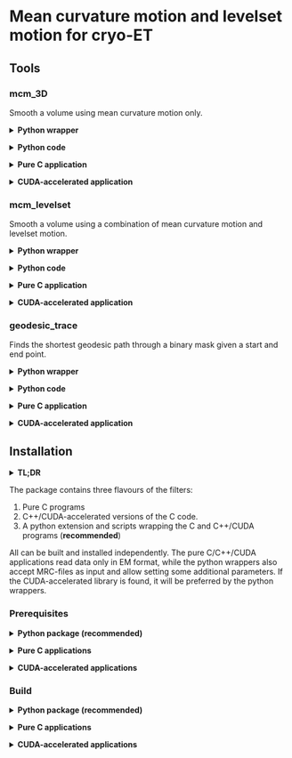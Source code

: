 # Mean curvature motion and levelset motion for cryo-ET


## Tools

### mcm_3D

Smooth a volume using mean curvature motion only. 


**<details><summary>Python wrapper</summary><p>**
```shell
mcm_3D.py -i input.em -o output.em -p 20
```
</p></details>

**<details><summary>Python code</summary><p>**
```python
import pymcm.mcm as mcm

outvol = mcm.mcm(invol, iterations=20, verbose=True)
```
</p></details>

**<details><summary>Pure C application</summary><p>**
```shell
mcm_3D input.em output.em 20
```
</p></details>

**<details><summary>CUDA-accelerated application</summary><p>**
```shell
mcm_3D_cuda input.em output.em 20
```
</p></details>

### mcm_levelset

Smooth a volume using a combination of mean curvature motion and levelset motion. 

**<details><summary>Python wrapper</summary><p>**
```shell
mcm_levelset.py -i input.em -o output.em -p 20 -a 0.5 -b 0.5
```
</p></details>

**<details><summary>Python code</summary><p>**
```python
import pymcm.mcm as mcm

outvol = mcm.mcm_levelset(invol, iterations=20, alpha=0.5, beta=0.5, verbose=True)
```
</p></details>

**<details><summary>Pure C application</summary><p>**
```shell
mcm_levelset input.em output.em 20 0.5 0.5
```
</p></details>

**<details><summary>CUDA-accelerated application</summary><p>**
```shell
mcm_levelset_cuda input.em output.em 20 0.5 0.5
```
</p></details>

### geodesic_trace

Finds the shortest geodesic path through a binary mask given a start and end point. 

**<details><summary>Python wrapper</summary><p>**
```shell
geodesic_trace.py -i mask.em -ov output_vol.em -ot output_coords -x 10,10,10 -y 30,30,30 -m 10000
```
</p></details>

**<details><summary>Python code</summary><p>**
```python
import pymcm.mcm as mcm

outvol, outtrace = mcm.trace(invol, x, y, maxstep=10000, verbose=True)
```
</p></details>

**<details><summary>Pure C application</summary><p>**
```shell
geodesic_trace mask.em output_vol.em 10 10 10 30 30 30
```
</p></details>

**<details><summary>CUDA-accelerated application</summary><p>**
```shell
geodesic_trace_cuda mask.em output_vol.em 10 10 10 30 30 30
```
</p></details>

## Installation

**<details><summary>TL;DR</summary><p>**
```shell
# Install C/C++ compilers and optionally CUDA 
# e.g. on Ubuntu
sudo apt install build-essentials
sudo apt install nvidia-cuda-dev nvidia-cuda-toolkit

# Installs all other pre-requisites (a little overkill)
conda create -n mcm -c conda-forge python=3.9 scikit-build numpy mrcfile cython cmake=3.18
conda activate mcm

# Build
git clone REPO
cd REPO
pip install .

# MCM-Levelset combi
mcm_levelset.py --help

# MCM alone
mcm_3D.py --help

# Geodesic trace
geodesic_trace.py --help
```
</p></details>


The package contains three flavours of the filters:

1. Pure C programs 
2. C++/CUDA-accelerated versions of the C code.
3. A python extension and scripts wrapping the C and C++/CUDA programs (**recommended**)

All can be built and installed independently. The pure C/C++/CUDA applications read data only in EM format, 
while the python wrappers also accept MRC-files as input and allow setting some additional 
parameters. If the CUDA-accelerated library is found, it will be preferred by the python wrappers.

### Prerequisites

**<details><summary>Python package (recommended)</summary><p>**
* CMake >= 3.18
* C/C++ compiler
* Python >= 3.9
* Python packages: 
  * skbuild >= 0.15
  * numpy 
  * mrcfile
  * Cython
* optional: CUDA toolkit
</p></details>

**<details><summary>Pure C applications</summary><p>**
* CMake >= 3.18
* C/C++ compiler
</p></details>

**<details><summary>CUDA-accelerated applications</summary><p>**
* CMake >= 3.18
* C/C++ compiler
* CUDA toolkit
</p></details>

### Build

**<details><summary>Python package (recommended)</summary><p>**
```shell
conda create -n mcm python=3.9 skbuild numpy mrcfile
conda activate mcm
git clone REPO
cd REPO
pip install .
```
</p></details>

**<details><summary>Pure C applications</summary><p>**
```shell
git clone REPO
cd REPO
mkdir build; cd build
cmake ..
make
# Executables now in build/bin/
```
</p></details>

**<details><summary>CUDA-accelerated applications</summary><p>**
```shell
git clone REPO
cd REPO
mkdir build; cd build
cmake ..
make
# Executables now in build/bin/
```
</p></details>





